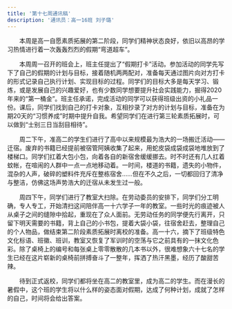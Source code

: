 ```yaml
---
title: '第十七周通讯稿'
description: '通讯员：高一16班 刘子璐'
---
```


　　本周是高一自愿素质拓展的第二阶段，同学们精神状态良好，依旧以高昂的学习热情进行着一次轰轰烈烈的假期“弯道超车”。

　　本周周一召开的班会上，班主任提出了“假期打卡”活动。参加活动的同学先写下了自己的假期的计划与目标，接着随机两两配对，准备每天通过图片向对方打卡的形式记录自己执行计划、实现目标的过程。同学们的目标大多是每天学习、锻炼，或是发展自己的兴趣爱好，也有少数同学想要提升社会实践能力，掘得2020年来的“第一桶金”。班主任承诺，完成活动的同学可以获得班级出资的小礼品一份。课后，同学们找到自己的打卡对象，互相抄录了对方的计划与目标，准备在为期20天的“习惯养成”时期中提升自我。希望同学们在进行第三轮素质拓展时，可以做到“士别三日当刮目相待”。

　　周二下午，准高二的学生们进行了高中以来规模最为浩大的一场搬迁活动——迁宿。废弃的书籍已经提前被宿管阿姨收集了起来，用蛇皮袋成袋成袋地堆放到了楼梯口。同学们扛着大包小包，向着各自的新宿舍缓缓挪去。时不时还有几人扛着蚊帐，在喧闹的人群中一点一点地移动着。一时间，楼道的书籍，遗失的小物件，混杂的人声，破碎的塑料件充斥在整栋宿舍……但在不久之后，一切都回归了清净与整洁，仿佛这场声势浩大的迁宿从未发生过一般。

　　周四下午，同学们进行了教室大扫除。在劳动委员的安排下，同学们分工明确，专人专工，开始清扫这间陪伴高一十六学子一年的教室。一些时光的痕迹被人从桌子之间的缝隙中拾起，重现在了众人面前。无劳动任务的同学便先行离开，只留下明天需要的书籍，背上自己的小书包，提着大袋小袋，往宿舍赶去，整理自己的个人物品，做结束第二阶段素质拓展时离校的准备。高一十六，摘下了班级特色文化标语、班徽、班训，教室又恢复了军训时的空荡与它之前具有的一抹文化色彩。除了桌椅上的编号和每张桌上零零散散的几本书以外，很难想象六十七名的学生已经在这片崭新的桌椅前拼搏奋斗了一整年，挥洒了热汗黑墨，经历了酸甜苦辣。

　　待到正式返校，同学们都将坐在高二的教室里，成为高二的学生。而在漫长的暑假中，这个班的学生将以什么样的姿态面对假期，达成了何种计划，成就了怎样的自己，时间将会给出答案。
